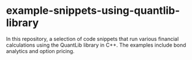 # example-snippets-using-quantlib-library
In this repository, a selection of code snippets that run various financial calculations using the QuantLib library in C++. The examples include bond analytics and option pricing.
